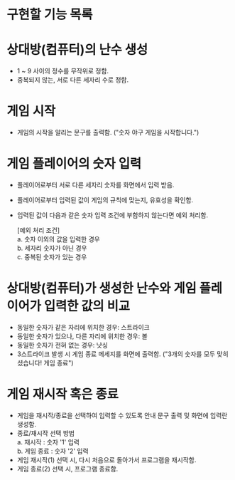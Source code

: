 # 구현할 기능 목록 #

# 상대방(컴퓨터)의 난수 생성
  - 1 ~ 9 사이의 정수를 무작위로 정함.
  - 중복되지 않는, 서로 다른 세자리 수로 정함.


# 게임 시작
  - 게임의 시작을 알리는 문구를 출력함. ("숫자 야구 게임을 시작합니다.") 


# 게임 플레이어의 숫자 입력 
  - 플레이어로부터 서로 다른 세자리 숫자를 화면에서 입력 받음.
  - 플레이어로부터 입력된 값이 게임의 규칙에 맞는지, 유효성을 확인함.
  - 입력된 값이 다음과 같은 숫자 입력 조건에 부합하지 않는다면 예외 처리함.
    

    [예외 처리 조건]    
    a. 숫자 이외의 값을 입력한 경우   
    b. 세자리 숫자가 아닌 경우  
    c. 중복된 숫자가 있는 경우

    
# 상대방(컴퓨터)가 생성한 난수와 게임 플레이어가 입력한 값의 비교
  - 동일한 숫자가 같은 자리에 위치한 경우: 스트라이크
  - 동일한 숫자가 있으나, 다른 자리에 위치한 경우: 볼
  - 동일한 숫자가 전혀 없는 경우: 낫싱
  - 3스트라이크 발생 시 게임 종료 메세지를 화면에 출력함. ("3개의 숫자를 모두 맞히셨습니다! 게임 종료")


# 게임 재시작 혹은 종료
  - 게임을 재시작/종료을 선택하여 입력할 수 있도록 안내 문구 출력 및 화면에 입력란 생성함.
  - 종료/재시작 선택 방법    
    a. 재시작 : 숫자 '1' 입력  
    b. 게임 종료 : 숫자 '2' 입력
  - 게임 재시작(1) 선택 시, 다시 처음으로 돌아가서 프로그램을 재시작함.
  - 게임 종료(2) 선택 시, 프로그램 종료함.
